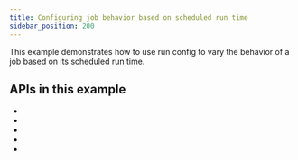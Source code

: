 ```yaml
---
title: Configuring job behavior based on scheduled run time
sidebar_position: 200
---
```


This example demonstrates how to use run config to vary the behavior of a job based on its scheduled run time.

<CodeExample path="docs_snippets/docs_snippets/concepts/partitions_schedules_sensors/schedules/schedules.py" startAfter="start_run_config_schedule" endBefore="end_run_config_schedule" />

## APIs in this example

* <PyObject section="ops" module="dagster" object="op" decorator />
* <PyObject section="jobs" module="dagster" object="job" decorator />
* <PyObject section="execution" module="dagster" object="OpExecutionContext" />
* <PyObject section="schedules-sensors" object="ScheduleEvaluationContext" />
* <PyObject section="schedules-sensors" module="dagster" object="RunRequest" />
